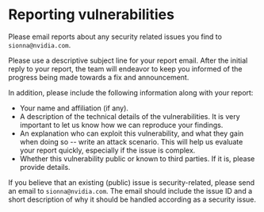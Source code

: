 <!--
SPDX-FileCopyrightText: Copyright (c) 2021-2024 NVIDIA CORPORATION & AFFILIATES. All rights reserved.
SPDX-License-Identifier: Apache-2.0
-->
# Reporting vulnerabilities

Please email reports about any security related issues you find to `sionna@nvidia.com`.

Please use a descriptive subject line for your report email. After the initial reply to your report, the team will endeavor to keep you informed of the progress being made towards a fix and announcement.

In addition, please include the following information along with your report:

-   Your name and affiliation (if any).
-   A description of the technical details of the vulnerabilities. It is very important to let us know how we can reproduce your findings.
-   An explanation who can exploit this vulnerability, and what they gain when doing so -- write an attack scenario. This will help us evaluate your report quickly, especially if the issue is complex.
-   Whether this vulnerability public or known to third parties. If it is, please provide details.

If you believe that an existing (public) issue is security-related, please send an email to `sionna@nvidia.com`. The email should include the issue ID and a short description of why it should be handled according as a security issue.